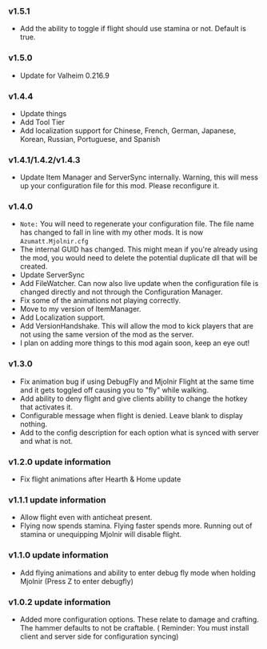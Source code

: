 ### v1.5.1

- Add the ability to toggle if flight should use stamina or not. Default is true.

### v1.5.0

- Update for Valheim 0.216.9

### v1.4.4

- Update things
- Add Tool Tier
- Add localization support for Chinese, French, German, Japanese, Korean, Russian, Portuguese, and Spanish

### v1.4.1/1.4.2/v1.4.3

- Update Item Manager and ServerSync internally. Warning, this will mess up your configuration file for this mod. Please reconfigure it.

### v1.4.0

- `Note:` You will need to regenerate your configuration file. The file name has changed to fall in line with my other
  mods. It is now `Azumatt.Mjolnir.cfg`
- The internal GUID has changed. This might mean if you're already using the mod, you would need to delete the potential
  duplicate dll that will be created.
- Update ServerSync
- Add FileWatcher. Can now also live update when the configuration file is changed directly and not through the
  Configuration Manager.
- Fix some of the animations not playing correctly.
- Move to my version of ItemManager.
- Add Localization support.
- Add VersionHandshake. This will allow the mod to kick players that are not using the same version of the mod as the
  server.
- I plan on adding more things to this mod again soon, keep an eye out!

### v1.3.0

- Fix animation bug if using DebugFly and Mjolnir Flight at the same time and it gets toggled off causing you to "fly"
  while walking.
- Add ability to deny flight and give clients ability to change the hotkey that activates it.
- Configurable message when flight is denied. Leave blank to display nothing.
- Add to the config description for each option what is synced with server and what is not.

### v1.2.0 update information

- Fix flight animations after Hearth & Home update

### v1.1.1 update information

- Allow flight even with anticheat present.
- Flying now spends stamina. Flying faster spends more. Running out of stamina or unequipping Mjolnir will disable
  flight.

### v1.1.0 update information

- Add flying animations and ability to enter debug fly mode when holding Mjolnir (Press Z to enter debugfly)

### v1.0.2 update information

- Added more configuration options. These relate to damage and crafting. The hammer defaults to not be craftable. (
  Reminder: You must install client and server side for configuration syncing)